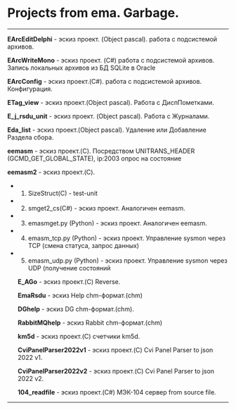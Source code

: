 # Projects from ema. Garbage.

----------------------------------

  **EArcEditDelphi** -  эскиз проект. (Object pascal). работа с подсистемой архивов.
  
  **EArcWriteMono** -  эскиз проект. (C#) работа с подсистемой архивов. Запись локальных архивов из БД SQLite в Oracle
  
  **EArcConfig** -  эскиз проект.(C#). работа с подсистемой архивов. Конфигурация.

  **ETag_view** -  эскиз проект.(Object pascal). Работа с ДиспПометками.

  **E_j_rsdu_unit** -  эскиз проект. (Object pascal). Работа с Журналами.

  **Eda_list** -  эскиз проект.(Object pascal). Удаление или Добавление Раздела сбора.

  **eemasm** - эскиз проект.(C). Посредством UNITRANS_HEADER (GCMD_GET_GLOBAL_STATE), ip:2003 опрос на состояние
  
  **eemasm2** - эскиз проект.(C).
 
* 1. SizeStruct(C) - test-unit
* 2. smget2_cs(C#)  - эскиз проект. Аналогичен eemasm.
* 3. emasmget.py (Python) - эскиз проект. Аналогичен eemasm.
* 4. emasm_tcp.py (Python) - эскиз проект. Управление sysmon через TCP (смена статуса, запрос данных)
* 5. emasm_udp.py (Python) - эскиз проект. Управление sysmon через UDP (получение состояний

  **E_AGo** -  эскиз проект.(C) Reverse.

  **EmaRsdu** -  эскиз Help chm-формат.(chm)

  **DGhelp** -  эскиз DG chm-формат.(chm).
  
  **RabbitMQhelp** -  эскиз Rabbit chm-формат.(chm)
  
  **km5d** -  эскиз проект.(C) счетчики km5d.

  **CviPanelParser2022v1** -  эскиз проект.(C) Cvi Panel Parser to json 2022 v1.

  **CviPanelParser2022v2** -  эскиз проект.(C) Cvi Panel Parser to json 2022 v2.

  **104_readfile** -  эскиз проект.(C#) МЭК-104 сервер from source file.

-----------------------------------  